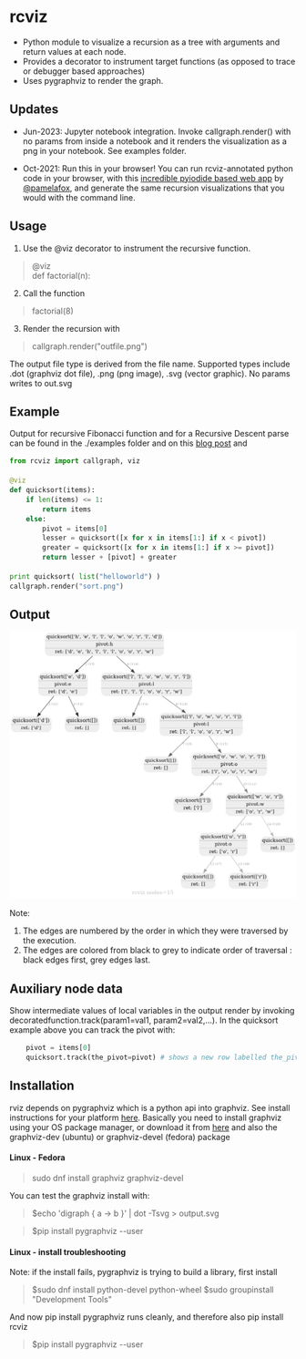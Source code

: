 
rcviz
=======

* Python module to visualize a recursion as a tree with arguments and return values at each node. 
* Provides a decorator to instrument target functions (as opposed to trace or debugger based approaches)  
* Uses pygraphviz to render the graph. 

## Updates

* Jun-2023:  Jupyter notebook integration. Invoke callgraph.render() with no params from inside a notebook and it renders the visualization as a png in your notebook. See examples folder.

* Oct-2021: Run this in your browser! You can run rcviz-annotated python code in your browser, with this [incredible pyiodide based web app](https://www.recursionvisualizer.com/) by [@pamelafox](https://github.com/pamelafox/recursive-visualizations), and generate the same recursion visualizations that you would with the command line.

## Usage

1. Use the @viz decorator to instrument the recursive function.
> @viz <br>
> def factorial(n):

2. Call the function
> factorial(8)

3. Render the recursion with 
> callgraph.render("outfile.png") 

The output file type is derived from the file name. Supported types include .dot (graphviz dot file), .png (png image), .svg (vector graphic). No params writes to out.svg


## Example

Output for recursive Fibonacci function and for a Recursive Descent parse can be found in the ./examples folder and on this [blog post](https://zvzzt.wordpress.com/2014/05/03/python-recursion-visualization-with-rcviz) and 



```python
from rcviz import callgraph, viz

@viz
def quicksort(items):
    if len(items) <= 1: 
        return items
    else:
        pivot = items[0]
        lesser = quicksort([x for x in items[1:] if x < pivot])
        greater = quicksort([x for x in items[1:] if x >= pivot])
        return lesser + [pivot] + greater

print quicksort( list("helloworld") )
callgraph.render("sort.png")
```

## Output 
![quicksort rcviz output](examples/sort.png)

Note:
1. The edges are numbered by the order in which they were traversed by the execution.
2. The edges are colored from black to grey to indicate order of traversal : black edges first, grey edges last.

## Auxiliary node data

Show intermediate values of local variables in the output render by invoking decoratedfunction.track(param1=val1, param2=val2,...). In the quicksort example above you can track the pivot with:

```python
	pivot = items[0]
	quicksort.track(the_pivot=pivot) # shows a new row labelled the_pivot in each node 
```

## Installation

rviz depends on pygraphviz which is a python api into graphviz. See install instructions for your platform [here](https://pygraphviz.github.io/documentation/stable/install.html). Basically you need to install graphviz using your OS package manager, or  download it from [here](https://graphviz.org/download/) and also the graphviz-dev (ubuntu) or graphviz-devel (fedora) package

#### Linux - Fedora 

> sudo dnf install graphviz graphviz-devel

You can test the graphviz install with:

> $echo 'digraph { a -> b }' | dot -Tsvg > output.svg

> $pip install pygraphviz --user

#### Linux - install troubleshooting

Note: if the install fails, pygraphviz is trying to build a library, first install 

> $sudo dnf install python-devel python-wheel
> $sudo groupinstall "Development Tools"

And now pip install pygraphviz runs cleanly, and therefore also pip install rcviz

> $pip install pygraphviz --user

